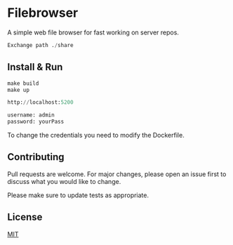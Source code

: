 # Filebrowser

A simple web file browser for fast working on server repos.

```python
Exchange path ./share
```

## Install & Run

```python
make build
make up

http://localhost:5200

```

```python
username: admin
password: yourPass
```

To change the credentials you need to modify the Dockerfile.

## Contributing

Pull requests are welcome. For major changes, please open an issue first to discuss what you would like to change.

Please make sure to update tests as appropriate.

## License

[MIT](https://choosealicense.com/licenses/mit/)